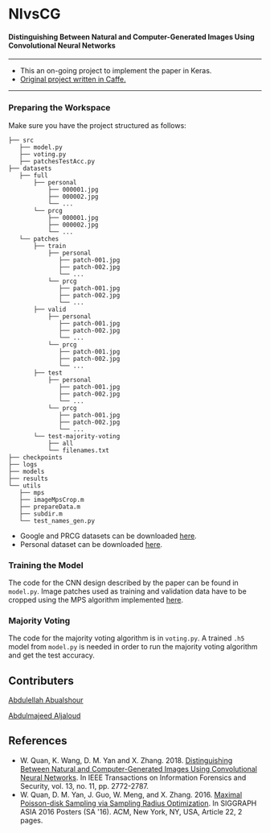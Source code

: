 # NIvsCG
#### Distinguishing Between Natural and Computer-Generated Images Using Convolutional Neural Networks

----------------------------------------

- This an on-going project to implement the paper in Keras.
- [Original project written in Caffe.](https://github.com/weizequan/NIvsCG)

----------------------------------------
### Preparing the Workspace
Make sure you have the project structured as follows:
```
├── src
   ├── model.py
   ├── voting.py
   ├── patchesTestAcc.py
├── datasets
   ├── full
       ├── personal
           ├── 000001.jpg 
           ├── 000002.jpg
           └── ...
       └── prcg
           ├── 000001.jpg 
           ├── 000002.jpg
           └── ...
   └── patches
       ├── train
           ├── personal
              ├── patch-001.jpg 
              ├── patch-002.jpg
              └── ...
           └── prcg
              ├── patch-001.jpg 
              ├── patch-002.jpg
              └── ...
       ├── valid
           ├── personal
              ├── patch-001.jpg 
              ├── patch-002.jpg
              └── ...
           └── prcg
              ├── patch-001.jpg 
              ├── patch-002.jpg
              └── ...
       ├── test
           ├── personal
              ├── patch-001.jpg 
              ├── patch-002.jpg
              └── ...
           └── prcg
              ├── patch-001.jpg 
              ├── patch-002.jpg
              └── ...
       └── test-majority-voting
           ├── all
           └── filenames.txt
├── checkpoints
├── logs
├── models
├── results
└── utils
   ├── mps
   ├── imageMpsCrop.m
   ├── prepareData.m
   ├── subdir.m
   └── test_names_gen.py
```
- Google and PRCG datasets can be downloaded [here](https://drive.google.com/file/d/0BwHrTmiHZpQCRFFVMWFEaWsyaWM/view).
- Personal dataset can be downloaded [here](http://www.ee.columbia.edu/~dvmmweb/dvmm/downloads/PIM_PRCG_dataset/personal_columbia_downsized_jpeg.zip).
### Training the Model
The code for the CNN design described by the paper can be found in `model.py`. Image patches used as training and validation data have to be cropped using the MPS algorithm implemented [here](https://github.com/weizequan/NIvsCG/tree/master/utils).

### Majority Voting
The code for the majority voting algorithm is in `voting.py`. A trained `.h5` model from `model.py` is needed in order to run the majority voting algorithm and get the test accuracy.

## Contributers
[Abdulellah Abualshour](https://github.com/deruhat)

[Abdulmajeed Aljaloud](https://github.com/Rinzu)

## References
- W. Quan, K. Wang, D. M. Yan and X. Zhang. 2018. [Distinguishing Between Natural and Computer-Generated Images Using Convolutional Neural Networks](https://github.com/weizequan/NIvsCG). In IEEE Transactions on Information Forensics and Security, vol. 13, no. 11, pp. 2772-2787.
- W. Quan, D. M. Yan, J. Guo, W. Meng, and X. Zhang. 2016. [Maximal Poisson-disk Sampling via Sampling Radius Optimization](https://github.com/weizequan/NIvsCG/tree/master/utils). In SIGGRAPH ASIA 2016 Posters (SA '16). ACM, New York, NY, USA, Article 22, 2 pages.
